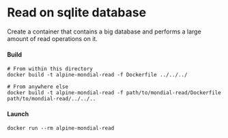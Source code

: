 # Read on sqlite database
Create a container that contains a big database and performs a large amount of read operations on it.

#### Build
```shell script
# From within this directory
docker build -t alpine-mondial-read -f Dockerfile ../../../

# From anywhere else
docker build -t alpine-mondial-read -f path/to/mondial-read/Dockerfile path/to/mondial-read/../../..
```

#### Launch
```shell script
docker run --rm alpine-mondial-read
```